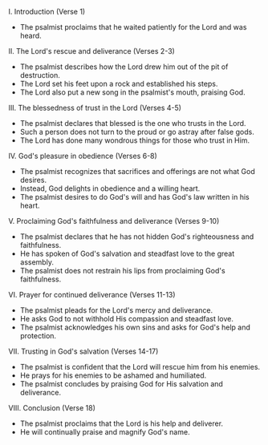 I. Introduction (Verse 1)
- The psalmist proclaims that he waited patiently for the Lord and was heard.

II. The Lord's rescue and deliverance (Verses 2-3)
- The psalmist describes how the Lord drew him out of the pit of destruction.
- The Lord set his feet upon a rock and established his steps.
- The Lord also put a new song in the psalmist's mouth, praising God.

III. The blessedness of trust in the Lord (Verses 4-5)
- The psalmist declares that blessed is the one who trusts in the Lord.
- Such a person does not turn to the proud or go astray after false gods.
- The Lord has done many wondrous things for those who trust in Him.

IV. God's pleasure in obedience (Verses 6-8)
- The psalmist recognizes that sacrifices and offerings are not what God desires.
- Instead, God delights in obedience and a willing heart.
- The psalmist desires to do God's will and has God's law written in his heart.

V. Proclaiming God's faithfulness and deliverance (Verses 9-10)
- The psalmist declares that he has not hidden God's righteousness and faithfulness.
- He has spoken of God's salvation and steadfast love to the great assembly.
- The psalmist does not restrain his lips from proclaiming God's faithfulness.

VI. Prayer for continued deliverance (Verses 11-13)
- The psalmist pleads for the Lord's mercy and deliverance.
- He asks God to not withhold His compassion and steadfast love.
- The psalmist acknowledges his own sins and asks for God's help and protection.

VII. Trusting in God's salvation (Verses 14-17)
- The psalmist is confident that the Lord will rescue him from his enemies.
- He prays for his enemies to be ashamed and humiliated.
- The psalmist concludes by praising God for His salvation and deliverance.

VIII. Conclusion (Verse 18)
- The psalmist proclaims that the Lord is his help and deliverer.
- He will continually praise and magnify God's name.